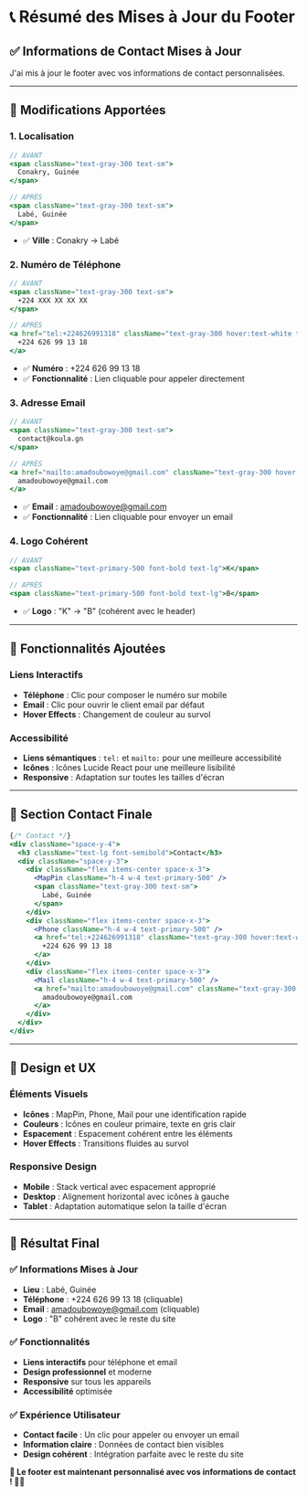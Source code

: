 # 📞 Résumé des Mises à Jour du Footer

## ✅ **Informations de Contact Mises à Jour**

J'ai mis à jour le footer avec vos informations de contact personnalisées.

---

## 🔄 **Modifications Apportées**

### **1. Localisation**
```jsx
// AVANT
<span className="text-gray-300 text-sm">
  Conakry, Guinée
</span>

// APRÈS
<span className="text-gray-300 text-sm">
  Labé, Guinée
</span>
```
- ✅ **Ville** : Conakry → Labé

### **2. Numéro de Téléphone**
```jsx
// AVANT
<span className="text-gray-300 text-sm">
  +224 XXX XX XX XX
</span>

// APRÈS
<a href="tel:+224626991318" className="text-gray-300 hover:text-white transition-colors text-sm">
  +224 626 99 13 18
</a>
```
- ✅ **Numéro** : +224 626 99 13 18
- ✅ **Fonctionnalité** : Lien cliquable pour appeler directement

### **3. Adresse Email**
```jsx
// AVANT
<span className="text-gray-300 text-sm">
  contact@koula.gn
</span>

// APRÈS
<a href="mailto:amadoubowoye@gmail.com" className="text-gray-300 hover:text-white transition-colors text-sm">
  amadoubowoye@gmail.com
</a>
```
- ✅ **Email** : amadoubowoye@gmail.com
- ✅ **Fonctionnalité** : Lien cliquable pour envoyer un email

### **4. Logo Cohérent**
```jsx
// AVANT
<span className="text-primary-500 font-bold text-lg">K</span>

// APRÈS
<span className="text-primary-500 font-bold text-lg">B</span>
```
- ✅ **Logo** : "K" → "B" (cohérent avec le header)

---

## 🎯 **Fonctionnalités Ajoutées**

### **Liens Interactifs**
- **Téléphone** : Clic pour composer le numéro sur mobile
- **Email** : Clic pour ouvrir le client email par défaut
- **Hover Effects** : Changement de couleur au survol

### **Accessibilité**
- **Liens sémantiques** : `tel:` et `mailto:` pour une meilleure accessibilité
- **Icônes** : Icônes Lucide React pour une meilleure lisibilité
- **Responsive** : Adaptation sur toutes les tailles d'écran

---

## 📱 **Section Contact Finale**

```jsx
{/* Contact */}
<div className="space-y-4">
  <h3 className="text-lg font-semibold">Contact</h3>
  <div className="space-y-3">
    <div className="flex items-center space-x-3">
      <MapPin className="h-4 w-4 text-primary-500" />
      <span className="text-gray-300 text-sm">
        Labé, Guinée
      </span>
    </div>
    <div className="flex items-center space-x-3">
      <Phone className="h-4 w-4 text-primary-500" />
      <a href="tel:+224626991318" className="text-gray-300 hover:text-white transition-colors text-sm">
        +224 626 99 13 18
      </a>
    </div>
    <div className="flex items-center space-x-3">
      <Mail className="h-4 w-4 text-primary-500" />
      <a href="mailto:amadoubowoye@gmail.com" className="text-gray-300 hover:text-white transition-colors text-sm">
        amadoubowoye@gmail.com
      </a>
    </div>
  </div>
</div>
```

---

## 🎨 **Design et UX**

### **Éléments Visuels**
- **Icônes** : MapPin, Phone, Mail pour une identification rapide
- **Couleurs** : Icônes en couleur primaire, texte en gris clair
- **Espacement** : Espacement cohérent entre les éléments
- **Hover Effects** : Transitions fluides au survol

### **Responsive Design**
- **Mobile** : Stack vertical avec espacement approprié
- **Desktop** : Alignement horizontal avec icônes à gauche
- **Tablet** : Adaptation automatique selon la taille d'écran

---

## 🚀 **Résultat Final**

### ✅ **Informations Mises à Jour**
- **Lieu** : Labé, Guinée
- **Téléphone** : +224 626 99 13 18 (cliquable)
- **Email** : amadoubowoye@gmail.com (cliquable)
- **Logo** : "B" cohérent avec le reste du site

### ✅ **Fonctionnalités**
- **Liens interactifs** pour téléphone et email
- **Design professionnel** et moderne
- **Responsive** sur tous les appareils
- **Accessibilité** optimisée

### ✅ **Expérience Utilisateur**
- **Contact facile** : Un clic pour appeler ou envoyer un email
- **Information claire** : Données de contact bien visibles
- **Design cohérent** : Intégration parfaite avec le reste du site

**🎉 Le footer est maintenant personnalisé avec vos informations de contact ! 🚀✨**
